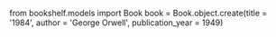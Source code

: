 from bookshelf.models import Book
book = Book.object.create(title = '1984', author = 'George Orwell', publication_year = 1949)

<!-- Book: 1984 -->